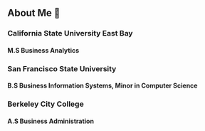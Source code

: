 ## About Me 👋 
### California State University East Bay
#### M.S Business Analytics
### San Francisco State University
#### B.S Business Information Systems, Minor in Computer Science
### Berkeley City College
#### A.S Business Administration

<!--
**patrickmims/patrickmims** is a ✨ _special_ ✨ repository because its `README.md` (this file) appears on your GitHub profile.

Here are some ideas to get you started:

- 🔭 I’m currently working on ...
- 🌱 I’m currently learning ...
- 👯 I’m looking to collaborate on ...
- 🤔 I’m looking for help with ...
- 💬 Ask me about ...
- 📫 How to reach me: ...
- 😄 Pronouns: ...
- ⚡ Fun fact: ...
-->
